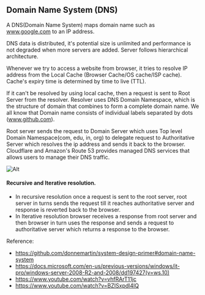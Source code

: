 ## Domain Name System (DNS)

A DNS(Domain Name System) maps domain name such as www.google.com to an IP address.

DNS data is distributed, it's potential size is unlimited and performance is not degraded when more servers are added.
Server follows hierarchical architecture.

Whenever we try to access a website from browser, it tries to resolve IP address from the Local Cache (Browser Cache/OS cache/ISP cache).
Cache's expiry time is determined by time to live (TTL).

If it can't be resolved by using local cache, then a request is sent to Root Server from the resolver.
Resolver uses DNS Domain Namespace, which is the structure of domain that combines to form a complete domain name.
We all know that Domain name consists of individual labels separated by dots (www.github.com).

Root server sends the request to Domain Server which uses Top level Domain Namespace(com, edu, in, org) to delegate request to Authoritative Server which resolves the ip address and sends it back to the browser.
Cloudflare and Amazon's Route 53 provides managed DNS services that allows users to manage their DNS traffic.  

![Alt](assets/DNS.drawio)
#### Recursive and Iterative resolution.
  * In recursive resolution once a request is sent to the root server, root server in turns sends the request till it reaches authoritative server and response is reverted back to the browser.
  * In Iterative resolution browser receives a response from root server and then browser in turn uses the response and sends a request to authoritative server which returns a response to the browser. 
  
  
Reference:
* https://github.com/donnemartin/system-design-primer#domain-name-system
* https://docs.microsoft.com/en-us/previous-versions/windows/it-pro/windows-server-2008-R2-and-2008/dd197427(v=ws.10)
* https://www.youtube.com/watch?v=vhfRArT11jc
* https://www.youtube.com/watch?v=BZISxpdl4lQ
    